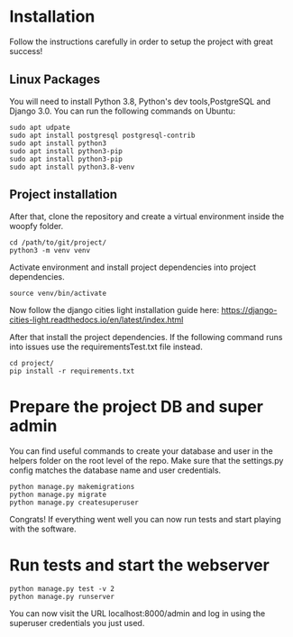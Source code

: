 # Installation
Follow the instructions carefully in order to setup the project with great success!

## Linux Packages
You will need to install Python 3.8, Python's dev tools,PostgreSQL and Django 3.0. You can run the following commands on Ubuntu:
```
sudo apt udpate
sudo apt install postgresql postgresql-contrib
sudo apt install python3
sudo apt install python3-pip
sudo apt install python3-pip
sudo apt install python3.8-venv
```
## Project installation
After that, clone the repository and create a virtual environment inside the woopfy folder.
```
cd /path/to/git/project/
python3 -m venv venv
```
Activate environment and install project dependencies into project dependencies.
```
source venv/bin/activate
```
Now follow the django cities light installation guide here:
https://django-cities-light.readthedocs.io/en/latest/index.html

After that install the project dependencies. If the following command runs into issues use the requirementsTest.txt file instead.
```
cd project/
pip install -r requirements.txt
```
# Prepare the project DB and super admin
You can find useful commands to create your database and user in the helpers folder on the root level of the repo. Make sure that the settings.py config matches the database name and user credentials. 
```
python manage.py makemigrations
python manage.py migrate
python manage.py createsuperuser
```

Congrats! If everything went well you can now run tests and start playing with the software.

# Run tests and start the webserver
```
python manage.py test -v 2
python manage.py runserver
```
You can now visit the URL localhost:8000/admin and log in using the superuser credentials you just used.
